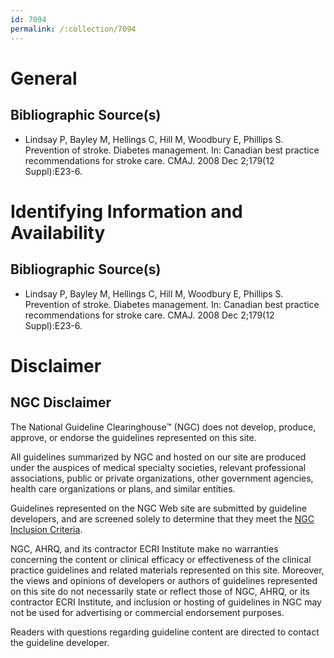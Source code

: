 ```yaml
---
id: 7094
permalink: /:collection/7094
---
```


# General

## Bibliographic Source(s)

- Lindsay P, Bayley M, Hellings C, Hill M, Woodbury E, Phillips S. Prevention of stroke. Diabetes management. In: Canadian best practice recommendations for stroke care. CMAJ. 2008 Dec 2;179(12 Suppl):E23-6.

# Identifying Information and Availability

## Bibliographic Source(s)

- Lindsay P, Bayley M, Hellings C, Hill M, Woodbury E, Phillips S. Prevention of stroke. Diabetes management. In: Canadian best practice recommendations for stroke care. CMAJ. 2008 Dec 2;179(12 Suppl):E23-6.

# Disclaimer

## NGC Disclaimer

The National Guideline Clearinghouse™ (NGC) does not develop, produce, approve, or endorse the guidelines represented on this site.

All guidelines summarized by NGC and hosted on our site are produced under the auspices of medical specialty societies, relevant professional associations, public or private organizations, other government agencies, health care organizations or plans, and similar entities.

Guidelines represented on the NGC Web site are submitted by guideline developers, and are screened solely to determine that they meet the [NGC Inclusion Criteria](/help-and-about/summaries/inclusion-criteria).

NGC, AHRQ, and its contractor ECRI Institute make no warranties concerning the content or clinical efficacy or effectiveness of the clinical practice guidelines and related materials represented on this site. Moreover, the views and opinions of developers or authors of guidelines represented on this site do not necessarily state or reflect those of NGC, AHRQ, or its contractor ECRI Institute, and inclusion or hosting of guidelines in NGC may not be used for advertising or commercial endorsement purposes.

Readers with questions regarding guideline content are directed to contact the guideline developer.

